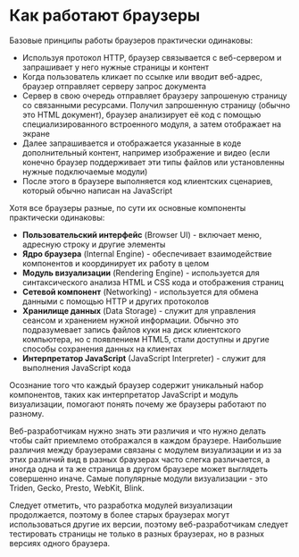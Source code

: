 # Как работают браузеры

Базовые принципы работы браузеров практически одинаковы:

* Используя протокол HTTP, браузер связывается с веб-сервером и запрашивает у него нужные страницы и контент
* Когда пользователь кликает по ссылке или вводит веб-адрес, браузер отправляет серверу запрос документа
* Сервер в свою очередь отправляет браузеру запрошеную страницу со связанными ресурсами. Получил запрошенную страницу (обычно это HTML документ), браузер анализирует её код с помощью специализированного встроенного модуля, а затем отображает на экране
* Далее запрашивается и отображается указанные в коде дополнительный контент, например изображение и видео (если конечно браузер поддерживает эти типы файлов или установленны нужные подключаемые модули)
* После этого в браузере выполняется код клиентских сценариев, который обычно написан на JavaScript

Хотя все браузеры разные, по сути их основные компоненты практически одинаковы:

- **Пользовательский интерфейс** (Browser UI) - включает меню, адресную строку и другие элементы
- **Ядро браузера** (Internal Engine) - обеспечивает взаимодействие компонентов и координирует их работу в целом
- **Модуль визуализации** (Rendering Engine) - используется для синтаксического анализа HTML и CSS кода и отображения страниц
- **Сетевой компонент** (Networking) - используется для обмена данными с помощью HTTP и других протоколов
- **Хранилище данных** (Data Storage) - служит для управления сеансом и хранением нужной информации. Обычно это подразумевает запись файлов куки на диск клиентского компьютера, но с появлением HTML5, стали доступны и другие способы сохранения данных на клиентах
- **Интерпретатор JavaScript** (JavaScript Interpreter) - служит для выполнения JavaScript кода

Осознание того что каждый браузер содержит уникальный набор компонентов, таких как интерпретатор JavaScript и модуль визуализации, помогают понять почему же браузеры работают по разному.

Веб-разработчикам нужно знать эти различия и что нужно делать чтобы сайт приемлемо отображался в каждом браузере. Наибольшие различия между браузерами связаны с модулем визуализации и из за этих различий вид в разных браузерах часто слегка различается, а иногда одна и та же страница в другом браузере может выглядеть совершенно иначе. Самые популярные модули визуализации - это Triden, Gecko, Presto, WebKit, Blink.

Следует отметить, что разработка модулей визуализации продолжается, поэтому в более старых браузерах могут использоваться другие их версии, поэтому веб-разработчикам следует тестировать страницы не только в разных браузерах, но в разных версиях одного браузера.